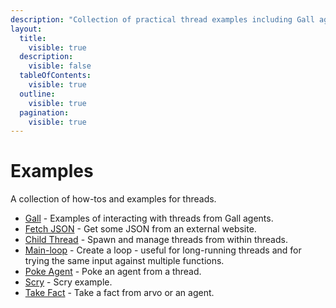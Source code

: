```yaml
---
description: "Collection of practical thread examples including Gall agent integration, JSON fetching, child thread management, main-loop patterns, agent communication, scrying, and fact handling."
layout:
  title:
    visible: true
  description:
    visible: false
  tableOfContents:
    visible: true
  outline:
    visible: true
  pagination:
    visible: true
---
```


# Examples

A collection of how-tos and examples for threads.

- [Gall](./gall) - Examples of interacting with threads from Gall agents.
- [Fetch JSON](./get-json.md) - Get some JSON from an external website.
- [Child Thread](./child-thread.md) - Spawn and manage threads from within threads.
- [Main-loop](./main-loop.md) - Create a loop - useful for long-running threads and for trying the same input
against multiple functions.
- [Poke Agent](./poke-agent.md) - Poke an agent from a thread.
- [Scry](./scry.md) - Scry example.
- [Take Fact](./take-fact.md) - Take a fact from arvo or an agent.
